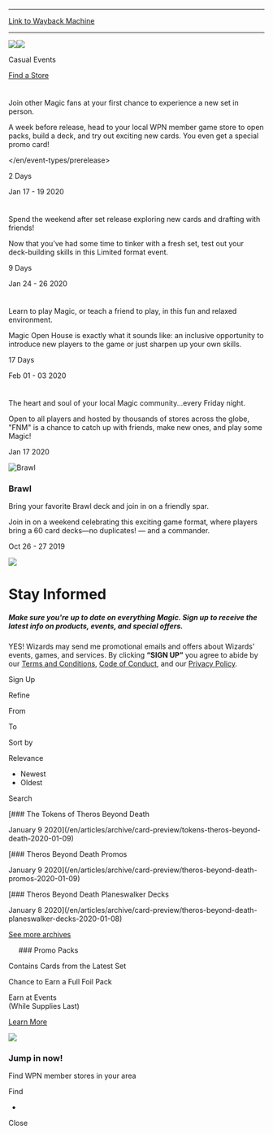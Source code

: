 
---
[Link to Wayback Machine](https://web.archive.org/web/20200115185922/https://magic.wizards.com/en/events/casual?source=MX_Nav2020)

[_metadata_:generator]:- "Drupal 7 (http://drupal.org)"
[_metadata_:node]:- "1296516"
[_metadata_:source]:- "div-block-system-main"
[_metadata_:title]:- "Casual Events"
[_metadata_:wayback_capture_timestamp]:- "2020-01-15 18:59:22"
[_metadata_:wayback_raw_url]:- "https://web.archive.org/web/20200115185922id_/https://magic.wizards.com/en/events/casual?source=MX_Nav2020"
[_metadata_:wayback_url]:- "https://magic.wizards.com/en/events/casual?source=MX_Nav2020"
---







![](https://media.wizards.com/2018/images/magic/events/SC/0ZjnwUjHL2.png)![](https://media.wizards.com/2018/images/magic/events/SC/0ZjnwUjHL2.png)

Casual Events



[Find a Store](/en/events/casual#locator)











![<p>](https://media.wizards.com/2018/images/magic/events/logo/Events_Text_Callout_Prerelease.png)

### 









Join other Magic fans at your first chance to experience a new set in person. 


A week before release, head to your local WPN member game store to open packs, build a deck, and try out exciting new cards. You even get a special promo card! 


</en/event-types/prerelease>




 2 Days



 Jan 17 - 19 2020





![<p>](https://media.wizards.com/2018/images/magic/events/logo/Events_Text_Callout_DraftWeekend.png)

### 








Spend the weekend after set release exploring new cards and drafting with friends! 


Now that you’ve had some time to tinker with a fresh set, test out your deck-building skills in this Limited format event. 






 9 Days



 Jan 24 - 26 2020





![<p>](https://media.wizards.com/2018/images/magic/events/logo/Events_Text_Callout_OpenHouse.png)

### 







Learn to play Magic, or teach a friend to play, in this fun and relaxed environment. 


Magic Open House is exactly what it sounds like: an inclusive opportunity to introduce new players to the game or just sharpen up your own skills. 







 17 Days



 Feb 01 - 03 2020





![<p>](https://media.wizards.com/2018/images/magic/events/logo/Events_Text_Callout_FridayNightMagic.png)

### 







The heart and soul of your local Magic community...every Friday night. 


Open to all players and hosted by thousands of stores across the globe, "FNM" is a chance to catch up with friends, make new ones, and play some Magic! 







 Jan 17 2020





![Brawl](https://media.wizards.com/2019/images/magic/events/MW/Events_Text_Callout_MagicWeekend.png)

### Brawl



Bring your favorite Brawl deck and join in on a friendly spar. 


Join in on a weekend celebrating this exciting game format, where players bring a 60 card decks—no duplicates! — and a commander. 






 Oct 26 - 27 2019








![](https://media.magic.wizards.com/UN9pQ3dc7D_0.jpg)




 Stay Informed
==============


##### Make sure you're up to date on everything Magic. Sign up to receive the latest info on products, events, and special offers.



  

YES! Wizards may send me promotional emails and offers about Wizards' events, games, and services. By clicking **“SIGN UP”** you agree to abide by our [Terms and Conditions](https://company.wizards.com/tou), [Code of Conduct](https://company.wizards.com/conduct), and our [Privacy Policy](https://company.wizards.com/policy).





Sign Up











Refine


From




To




Sort by

Relevance
* Newest
* Oldest






Search










[### The Tokens of Theros Beyond Death


 January 9 2020](/en/articles/archive/card-preview/tokens-theros-beyond-death-2020-01-09)


[### Theros Beyond Death Promos


 January 9 2020](/en/articles/archive/card-preview/theros-beyond-death-promos-2020-01-09)


[### Theros Beyond Death Planeswalker Decks


 January 8 2020](/en/articles/archive/card-preview/theros-beyond-death-planeswalker-decks-2020-01-08)



[See more archives](javascript:void(0);)








   
   ### Promo Packs





Contains Cards from the Latest Set


Chance to Earn a Full Foil Pack 


Earn at Events  
(While Supplies Last)




[Learn More](/en/events/promotions)











![](https://media.wizards.com/2017/28_Inline_Store_Locator.png)


### Jump in now!


Find WPN member stores in your area




Find








* 




Close












